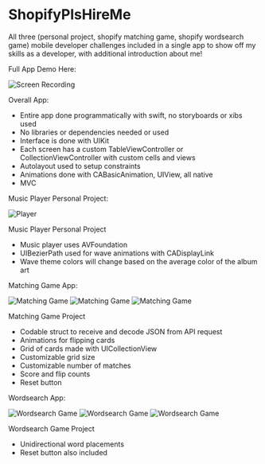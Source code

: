 # ShopifyPlsHireMe

All three (personal project, shopify matching game, shopify wordsearch game) mobile developer challenges included in a single app to show off my skills as a developer, with additional introduction about me!

Full App Demo Here:

![Screen Recording](https://github.com/kingsleychuuu/ShopifyPleaseHireMe/blob/master/Screenshots/recording.gif)

Overall App:
- Entire app done programmatically with swift, no storyboards or xibs used
- No libraries or dependencies needed or used
- Interface is done with UIKit
- Each screen has a custom TableViewController or CollectionViewController with custom cells and views
- Autolayout used to setup constraints
- Animations done with CABasicAnimation, UIView, all native
- MVC


Music Player Personal Project:

![Player](https://github.com/kingsleychuuu/ShopifyPleaseHireMe/blob/master/Screenshots/PlayerOne.png)

Music Player Personal Project
- Music player uses AVFoundation
- UIBezierPath used for wave animations with CADisplayLink
- Wave theme colors will change based on the average color of the album art


Matching Game App:

![Matching Game](https://github.com/kingsleychuuu/ShopifyPleaseHireMe/blob/master/Screenshots/MatchingOne.png)
![Matching Game](https://github.com/kingsleychuuu/ShopifyPleaseHireMe/blob/master/Screenshots/MatchingTwo.png)
![Matching Game](https://github.com/kingsleychuuu/ShopifyPleaseHireMe/blob/master/Screenshots/MatchingThree.png)

Matching Game Project
- Codable struct to receive and decode JSON from API request
- Animations for flipping cards
- Grid of cards made with UICollectionView
- Customizable grid size
- Customizable number of matches
- Score and flip counts
- Reset button


Wordsearch App:

![Wordsearch Game](https://github.com/kingsleychuuu/ShopifyPleaseHireMe/blob/master/Screenshots/WordsearchOne.png)
![Wordsearch Game](https://github.com/kingsleychuuu/ShopifyPleaseHireMe/blob/master/Screenshots/WordsearchTwo.png)
![Wordsearch Game](https://github.com/kingsleychuuu/ShopifyPleaseHireMe/blob/master/Screenshots/WordsearchThree.png)

Wordsearch Game Project
- Unidirectional word placements
- Reset button also included
